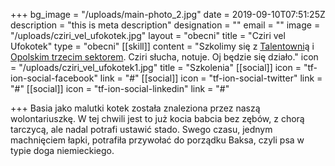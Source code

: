 +++
bg_image = "/uploads/main-photo_2.jpg"
date = 2019-09-10T07:51:25Z
description = "this is meta description"
designation = ""
email = ""
image = "/uploads/cziri_vel_ufokotek.jpg"
layout = "obecni"
title = "Cziri vel Ufokotek"
type = "obecni"
[[skill]]
content = "Szkolimy się z [Talentowni](https://www.facebook.com/TALENTOWNIAopole/?__cft__%5B0%5D=AZWJbzYx_c4KWdYWLpZLMpXxU9ByInskjmn8dr_VJGMbC_8hVtmD_uKyD2PS4YGhw6_PHaegBVbeGfIOkr7v-olOh7cUxWyI-4ugp-wJkMWvx_HgXz69wjg4Lr4BWpq0-RPgtGF2hMMtSZRowEmEM_1lnQip1nuWfARD1nnp0bhDBY03GA9z39LGt-MuBHYwiZQ&__tn__=kK-R)ą i [Opolskim trzecim sektorem](https://www.facebook.com/OpolskiTrzeciSektor/?__cft__%5B0%5D=AZWJbzYx_c4KWdYWLpZLMpXxU9ByInskjmn8dr_VJGMbC_8hVtmD_uKyD2PS4YGhw6_PHaegBVbeGfIOkr7v-olOh7cUxWyI-4ugp-wJkMWvx_HgXz69wjg4Lr4BWpq0-RPgtGF2hMMtSZRowEmEM_1lnQip1nuWfARD1nnp0bhDBY03GA9z39LGt-MuBHYwiZQ&__tn__=kK-R). Cziri słucha, notuje. Oj będzie się działo."
icon = "/uploads/cziri_vel_ufokotek1.jpg"
title = "Szkolenia"
[[social]]
icon = "tf-ion-social-facebook"
link = "#"
[[social]]
icon = "tf-ion-social-twitter"
link = "#"
[[social]]
icon = "tf-ion-social-linkedin"
link = "#"

+++
Basia jako malutki kotek została znaleziona przez naszą wolontariuszkę. W tej chwili jest to już kocia babcia bez zębów, z chorą tarczycą, ale nadal potrafi ustawić stado. Swego czasu, jednym machnięciem łapki, potrafiła przywołać do porządku Baksa, czyli psa w typie doga niemieckiego.